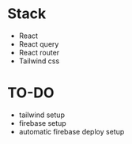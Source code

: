 # Stack
- React
- React query
- React router
- Tailwind css

# TO-DO
- tailwind setup
- firebase setup
- automatic firebase deploy setup